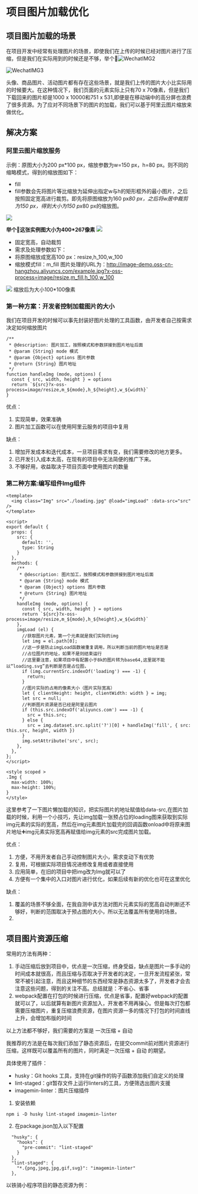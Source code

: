 # 项目图片加载优化
## 项目图片加载的场景
在项目开发中经常有处理图片的场景，即使我们在上传的时候已经对图片进行了压缩，但是我们在实际用到的时候还是不够，举个🌰![WechatIMG2](media/16044112946969/WechatIMG2.png)

![WechatIMG3](media/16044112946969/WechatIMG3.png)


头像、商品图片、活动图片都有存在这些场景，就是我们上传的图片大小比实际用的时候要大。在这种情况下，我们页面的元素实际上只有70 x 70像素，但是我们下载回来的图片却是1000 x 10000和751 x 531,即便是在移动端中的高分屏也浪费了很多资源。为了应对不同场景下的图片的加载，我们可以基于阿里云图片缩放来做优化。

## 解决方案

### 阿里云图片缩放服务

示例：原图大小为200 px*100 px，缩放参数为w=150 px，h=80 px。则不同的缩略模式，得到的缩放图如下：

* fill
* fill参数会先将图片等比缩放为延伸出指定w与h的矩形框外的最小图片，之后按照固定宽高进行裁剪。即先将原图缩放为160 px*80 px，之后将w居中裁剪为150 px，得到大小为150 px*80 px的缩放图。

![](media/16044112946969/16044132553057.jpg)


**举个🌰这张实例图大小为400\*267像素**
![](media/16044112946969/16044127635404.jpg)
* 固定宽高，自动裁剪
* 需求及处理参数如下：
* 将原图缩放成宽高100 px：resize,h_100,w_100
* 缩放模式fill：m_fill
图片处理的URL为：http://image-demo.oss-cn-hangzhou.aliyuncs.com/example.jpg?x-oss-process=image/resize,m_fill,h_100,w_100

![](media/16044112946969/16044131856697.jpg)
缩放后为大小100\*100像素
### 第一种方案：开发者控制加载图片的大小
我们在项目开发的时候可以事先封装好图片处理的工具函数，由开发者自己按需求决定如何缩放图片
```
/**
 * @description: 图片加工，按照模式和参数拼接到图片地址后面
 * @param {String} mode 模式 
 * @param {Object} options 图片参数 
 * @return {String} 图片地址
 */
function handleImg (mode, options) {
  const { src, width, height } = options
  return `${src}?x-oss-process=image/resize,m_${mode},h_${height},w_${width}`
}
```
优点：
1. 实现简单，效果准确
2. 图片加工函数可以在使用阿里云服务的项目中复用

缺点：
1. 增加开发成本和迭代成本，一旦项目需求有变，我们需要修改的地方更多。
2. 已开发引入成本太高，在现有的项目中无法简便的推广下来。
3. 不够好用，收益取决于项目页面中使用图片的数量

### 第二种方案:编写组件Img组件

```
<template>
  <img class="Img" src="./loading.jpg" @load="imgLoad" :data-src="src" />
</template>

<script>
export default {
  props: {
    src: {
      default: '',
      type: String
    }
  },
  methods: {
    /**
     * @description: 图片加工，按照模式和参数拼接到图片地址后面
     * @param {String} mode 模式 
     * @param {Object} options 图片参数 
     * @return {String} 图片地址
     */
    handleImg (mode, options) {
      const { src, width, height } = options
      return `${src}?x-oss-process=image/resize,m_${mode},h_${height},w_${width}`
    },
    imgLoad (el) {
      //获取图片元素，第一个元素就是我们实际的img
      let img = el.path[0];
      //这一步是防止imgLoad函数被重复调用，所以判断当前的图片地址是否是
      //占位图片的地址，如果不是则结束运行
      //这里要注意，如果项目中有配置小于8k的图片转为base64,这里就不能以“loading.svg”去判断是否是占位图，
      if (img.currentSrc.indexOf('loading') === -1) {
        return;
      }
      //图片实际的占用的像素大小（图片实际宽高）
      let { clientHeight: height, clientWidth: width } = img;
      let src = null;
      //判断图片资源是否已经是阿里云图片
      if (this.src.indexOf('aliyuncs.com') === -1) {
        src = this.src;
      } else {
        src = img.dataset.src.split('?')[0] + handleImg('fill', { src: this.src, height, width })
      }
      img.setAttribute('src', src);
    },
  },
};
</script>

<style scoped >
.Img {
  max-width: 100%;
  max-height: 100%;
}
</style>
```

这里参考了一下图片懒加载的知识，把实际图片的地址赋值给data-src,在图片加载的时候，利用一个小技巧，先让img加载一张预占位的loading图来获取到实际img元素的实际的宽高，然后在img元素图片加载完的回调函数onload中将原来图片地址➕img元素实际宽高再赋值给img元素的src完成图片加载。

优点：

1. 方便，不用开发者自己手动控制图片大小，需求变动下有优势
2. 复用，可根据实际项目情况进修改复用或者直接使用
3. 应用简单，在旧的项目中把img改为Img就可以了
4. 方便有一个集中的入口对图片进行优化，如果后续有新的优化也可在这里优化

缺点：
1. 覆盖的场景不够全面，在我自测中该方法对图片元素实际的宽高自动判断还不够好，判断的范围取决于预占图的大小，所以无法覆盖所有使用的场景。
2. 

## 项目图片资源压缩
常用的方法有两种：
1. 手动压缩后放到项目中，优点是一次压缩，终身受益，缺点是图片一多手动的时间成本就很高，而且压缩与否取决于开发者的决定，一旦开发流程紧张，常常不被引起注意，而且这种细节的东西经常是静态资源太多了，开发者才会去注意这些问题，得到的关注不高。总结就是：不省心、省事
2. webpack配置在打包的时候进行压缩，优点是省事，配置好webpack的配置就可以了，以后就算有新图片资源加入，开发者不用再操心。但是每次打包都需要压缩图片，重复压缩浪费资源，在图片资源一多的情况下打包的时间直线上升，会增加布版的时间

以上方法都不够好，我们需要的方案是 一次压缩 + 自动 

我推荐的方法是在每次我们添加了静态资源后，在提交commit前对图片资源进行压缩，这样既可以覆盖所有的图片，同时满足一次压缩 + 自动 的期望。

具体使用了插件：

 * husky：Git hooks 工具，支持在git操作的钩子函数添加我们自定义的处理
 * lint-staged：git暂存文件上运行linters的工具，方便筛选出图片支援
 * imagemin-linter：图片压缩插件

 1. 安装依赖

```
npm i -D husky lint-staged imagemin-linter
```
2. 在package.json加入以下配置
```
  "husky": {
    "hooks": {
      "pre-commit": "lint-staged"
    }
  },
  "lint-staged": {
    "*.{png,jpeg,jpg,gif,svg}": "imagemin-linter"
  },
```
以铁骑小程序项目的静态资源为例：



